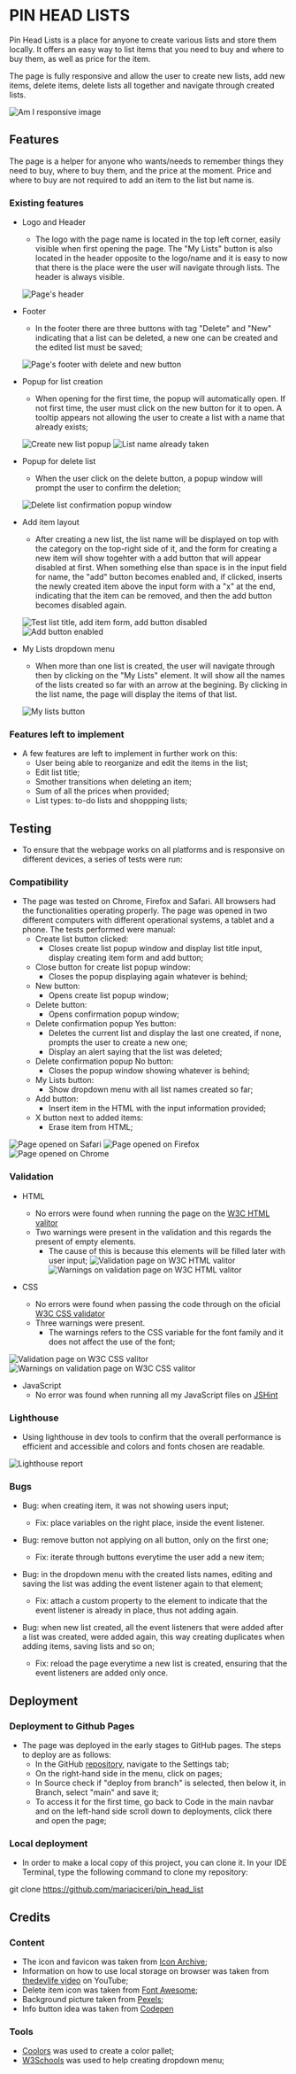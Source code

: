# PIN HEAD LISTS

Pin Head Lists is a place for anyone to create various lists and store them locally. It offers an easy way to list items that you need to buy and where to buy them, as well as price for the item.

The page is fully responsive and allow the user to create new lists, add new items, delete items, delete lists all together and navigate through created lists.

![Am I responsive image](images/am-i-responsive.png)

## Features

The page is a helper for anyone who wants/needs to remember things they need to buy, where to buy them, and the price at the moment. Price and where to buy are not required to add an item to the list but name is.

### Existing features

+ Logo and Header
    + The logo with the page name is located in the top left corner, easily visible when first opening the page. The "My Lists" button is also located in the header opposite to the logo/name and it is easy to now that there is the place were the user will navigate through lists. The header is always visible.

    ![Page's header](images/header.png)

+ Footer
    + In the footer there are three buttons with tag "Delete" and "New" indicating that a list can be deleted, a new one can be created and the edited list must be saved;

    ![Page's footer with delete and new button](images/footer.png)

+ Popup for list creation
    + When opening for the first time, the popup will automatically open. If not first time, the user must click on the new button for it to open. A tooltip appears not allowing the user to create a list with a name that already exists;

    ![Create new list popup](images/create-list-popup.png)
    ![List name already taken](images/list-name-taken-tooltip.png)

+ Popup for delete list
    + When the user click on the delete button, a popup window will prompt the user to confirm the deletion;

    ![Delete list confirmation popup window](images/delete-list-popup.png)

+ Add item layout
    + After creating a new list, the list name will be displayed on top with the category on the top-right side of it, and the form for creating a new item will show togehter with a add button that will appear disabled at first. When something else than space is in the input field for name, the "add" button becomes enabled and, if clicked, inserts the newly created item above the input form with a "x" at the end, indicating that the item can be removed, and then the add button becomes disabled again.

    ![Test list title, add item form, add button disabled](images/add-button-disabled.png)
    ![Add button enabled](images/add-button-enabled.png)

+ My Lists dropdown menu
    + When more than one list is created, the user will navigate through then by clicking on the "My Lists" element. It will show all the names of the lists created so far with an arrow at the begining. By clicking in the list name, the page will display the items of that list.

    ![My lists button](images/my-lists-dropdown.png)

### Features left to implement

+ A few features are left to implement in further work on this:
    + User being able to reorganize and edit the items in the list;
    + Edit list title;
    + Smother transitions when deleting an item;
    + Sum of all the prices when provided;
    + List types: to-do lists and shoppping lists;


## Testing

+ To ensure that the webpage works on all platforms and is responsive on different devices, a series of tests were run:

### Compatibility

+ The page was tested on Chrome, Firefox and Safari. All browsers had the functionalities operating properly. The page was opened in two different computers with different operational systems, a tablet and a phone. The tests performed were manual:
    + Create list button clicked:
        + Closes create list popup window and display list title input, display creating item form and add button;
    + Close button for create list popup window:
        + Closes the popup displaying again whatever is behind;
    + New button:
        + Opens create list popup window;
    + Delete button:
        + Opens confirmation popup window;
    + Delete confirmation popup Yes button:
        + Deletes the current list and display the last one created, if none, prompts the user to create a new one;
        + Display an alert saying that the list was deleted;
    + Delete confirmation popup No button:
        + Closes the popup window showing whatever is behind;
    + My Lists button:
        + Show dropdown menu with all list names created so far;
    + Add button:
        + Insert item in the HTML with the input information provided;
    + X button next to added items:
        + Erase item from HTML;

![Page opened on Safari](images/safari-test.png)
![Page opened on Firefox](images/firefox-test.png)
![Page opened on Chrome](images/chrome-test.png)

### Validation

+ HTML
    + No errors were found when running the page on the [W3C HTML valitor](https://validator.w3.org/)
    + Two warnings were present in the validation and this regards the present of empty elements.
        +  The cause of this is because this elements will be filled later with user input;
![Validation page on W3C HTML valitor](images/validation-html.png)
![Warnings on validation page on W3C HTML valitor](images/validation-html-warnings.png)

+ CSS 
    + No errors were found when passing the code through on the oficial [W3C CSS validator](https://jigsaw.w3.org/css-validator/)
    + Three warnings were present.
        + The warnings refers to the CSS variable for the font family and it does not affect the use of the font;

![Validation page on W3C CSS valitor](images/validation-css.png)
![Warnings on validation page on W3C CSS valitor](images/validation-css-warnings.png)

+ JavaScript
    + No error was found when running all my JavaScript files on [JSHint](https://jshint.com/)

### Lighthouse

+ Using lighthouse in dev tools to confirm that the overall performance is efficient and accessible and colors and fonts chosen are readable.

![Lighthouse report](images/lighthouse.png)

### Bugs
    
+ Bug: when creating item, it was not showing users input;
    + Fix: place variables on the right place, inside the event listener.

+ Bug: remove button not applying on all button, only on the first one;
    + Fix: iterate through buttons everytime the user add a new item;

+ Bug: in the dropdown menu with the created lists names, editing and saving the list was adding the event listener again to that element;
    + Fix: attach a custom property to the element to indicate that the event listener is already in place, thus not adding again.

+ Bug: when new list created, all the event listeners that were added after a list was created, were added again, this way creating duplicates when adding items, saving lists and so on;
    + Fix: reload the page everytime a new list is created, ensuring that the event listeners are added only once.


## Deployment
### Deployment to Github Pages
+ The page was deployed in the early stages to GitHub pages. The steps to deploy are as follows:
    + In the GitHub [repository](https://github.com/mariaciceri/pin_head_list), navigate to the Settings tab;
    + On the right-hand side in the menu, click on pages;
    + In Source check if "deploy from branch" is selected, then below it, in Branch, select "main" and save it;
    + To access it for the first time, go back to Code in the main navbar and on the left-hand side scroll down to deployments, click there and open the page;

### Local deployment
+ In order to make a local copy of this project, you can clone it. In your IDE Terminal, type the following command to clone my repository:

git clone https://github.com/mariaciceri/pin_head_list


## Credits
### Content

+ The icon and favicon was taken from [Icon Archive](https://www.iconarchive.com/);
+ Information on how to use local storage on browser was taken from [thedevlife video](https://www.youtube.com/watch?v=xGvhj-f6IgQ&ab_channel=thedevlife) on YouTube;
+ Delete item icon was taken from [Font Awesome](https://fontawesome.com/);
+ Background picture taken from [Pexels](https://www.pexels.com/);
+ Info button idea was taken from [Codepen](https://codepen.io/EasyBoarder/pen/LZzzjy)


### Tools
+ [Coolors](https://coolors.co/) was used to create a color pallet;
+ [W3Schools](https://www.w3schools.com/) was used to help creating dropdown menu;


